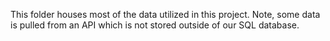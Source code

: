 This folder houses most of the data utilized in this project. Note, some data is pulled from an API which is not stored outside of our SQL database.
